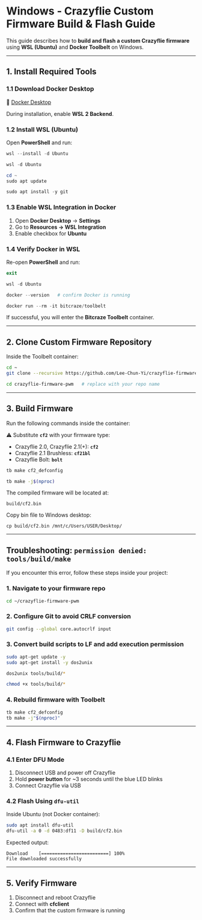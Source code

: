 # Windows - Crazyflie Custom Firmware Build & Flash Guide

This guide describes how to **build and flash a custom Crazyflie firmware** using **WSL (Ubuntu)** and **Docker Toolbelt** on Windows.

---

## 1. Install Required Tools

### 1.1 Download Docker Desktop

🔗 [Docker Desktop](https://www.docker.com/products/docker-desktop/?utm_source=chatgpt.com)

During installation, enable **WSL 2 Backend**.



### 1.2 Install WSL (Ubuntu)

Open **PowerShell** and run:

```powershell
wsl --install -d Ubuntu
```

```powershell
wsl -d Ubuntu
```

```powershell
cd ~
sudo apt update
```

```powershell
sudo apt install -y git
```



### 1.3 Enable WSL Integration in Docker

1. Open **Docker Desktop** → **Settings**
2. Go to **Resources → WSL Integration**
3. Enable checkbox for **Ubuntu**


### 1.4 Verify Docker in WSL

Re-open **PowerShell** and run:

```powershell
exit
```

```powershell
wsl -d Ubuntu
```

```powershell
docker --version   # confirm Docker is running
```

```powershell
docker run --rm -it bitcraze/toolbelt
```

If successful, you will enter the **Bitcraze Toolbelt** container.

---

## 2. Clone Custom Firmware Repository

Inside the Toolbelt container:

```bash
cd ~
git clone --recursive https://github.com/Lee-Chun-Yi/crazyflie-firmware-pwm.git   # replace with your GitHub link
```

```bash
cd crazyflie-firmware-pwm   # replace with your repo name
```

---

## 3. Build Firmware

Run the following commands inside the container:

⚠️ Substitute **`cf2`** with your firmware type:

* Crazyflie 2.0, Crazyflie 2.1(+): **`cf2`**
* Crazyflie 2.1 Brushless: **`cf21bl`**
* Crazyflie Bolt: **`bolt`**

```bash
tb make cf2_defconfig
```

```bash
tb make -j$(nproc)
```

The compiled firmware will be located at:

```
build/cf2.bin
```

Copy bin file to Windows desktop:

```
cp build/cf2.bin /mnt/c/Users/USER/Desktop/
```

---

## Troubleshooting: `permission denied: tools/build/make`

If you encounter this error, follow these steps inside your project:

### 1. Navigate to your firmware repo

```bash
cd ~/crazyflie-firmware-pwm
```

### 2. Configure Git to avoid CRLF conversion

```bash
git config --global core.autocrlf input
```

### 3. Convert build scripts to LF and add execution permission

```bash
sudo apt-get update -y
sudo apt-get install -y dos2unix

dos2unix tools/build/*

chmod +x tools/build/*
```


### 4. Rebuild firmware with Toolbelt

```bash
tb make cf2_defconfig
tb make -j"$(nproc)"
```


---

## 4. Flash Firmware to Crazyflie

### 4.1 Enter DFU Mode

1. Disconnect USB and power off Crazyflie
2. Hold **power button** for \~3 seconds until the blue LED blinks
3. Connect Crazyflie via USB



### 4.2 Flash Using `dfu-util`

Inside Ubuntu (not Docker container):

```bash
sudo apt install dfu-util
dfu-util -a 0 -d 0483:df11 -D build/cf2.bin
```

Expected output:

```
Download    [=========================] 100%
File downloaded successfully
```

---

## 5. Verify Firmware

1. Disconnect and reboot Crazyflie
2. Connect with **cfclient**
3. Confirm that the custom firmware is running

